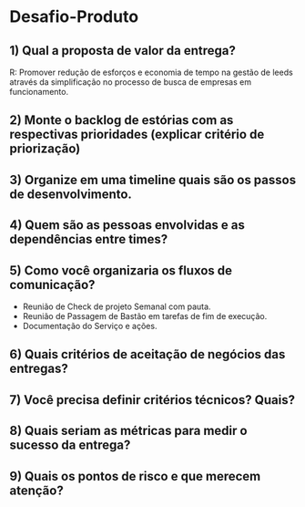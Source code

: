 # Desafio-Produto


## 1) Qual a proposta de valor da entrega?

R: Promover redução de esforços e economia de tempo na gestão de leeds através da simplificação no processo de busca de empresas em funcionamento.


## 2) Monte o backlog de estórias com as respectivas prioridades (explicar critério de priorização)

## 3) Organize em uma timeline quais são os passos de desenvolvimento.

## 4) Quem são as pessoas envolvidas e as dependências entre times?

## 5) Como você organizaria os fluxos de comunicação?
- Reunião de Check de projeto Semanal com pauta.
- Reunião de Passagem de Bastão em tarefas de fim de execução.
- Documentação do Serviço e ações.

## 6) Quais critérios de aceitação de negócios das entregas? 

## 7) Você precisa definir critérios técnicos? Quais?

## 8) Quais seriam as métricas para medir o sucesso da entrega?

## 9) Quais os pontos de risco e que merecem atenção?
